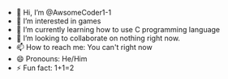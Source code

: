 - 👋 Hi, I’m @AwsomeCoder1-1
- 👀 I’m interested in games
- 🌱 I’m currently learning how to use C programming language
- 💞️ I’m looking to collaborate on nothing right now.
- 📫 How to reach me: You can't right now
- 😄 Pronouns: He/Him
- ⚡ Fun fact: 1+1=2

<!---
AwsomeCoder1-1/AwsomeCoder1-1 is a ✨ special ✨ repository because its `README.md` (this file) appears on your GitHub profile.
You can click the Preview link to take a look at your changes.
--->
